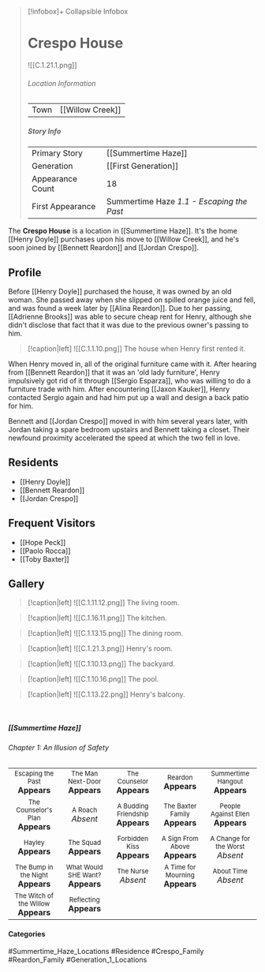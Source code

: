 > [!infobox]+ Collapsible Infobox
> # Crespo House
> ![[C.1.21.1.png]] 
> ###### Location Information
> |  |  | 
> | ---- | ---- | 
> | Town | [[Willow Creek]] | 
> 
> ##### Story Info
> |  |  | 
> | ---- | ---- | 
> | Primary Story | [[Summertime Haze]] | 
> | Generation | [[First Generation]]|
> | Appearance Count | 18 | 
> | First Appearance | Summertime Haze *1.1 - Escaping the Past*

The **Crespo House** is a location in [[Summertime Haze]]. It's the home [[Henry Doyle]] purchases upon his move to [[Willow Creek]], and he's soon joined by [[Bennett Reardon]] and [[Jordan Crespo]]. 

## Profile
Before [[Henry Doyle]] purchased the house, it was owned by an old woman. She passed away when she slipped on spilled orange juice and fell, and was found a week later by [[Alina Reardon]]. Due to her passing, [[Adrienne Brooks]] was able to secure cheap rent for Henry, although she didn't disclose that fact that it was due to the previous owner's passing to him.

> [!caption|left]
> ![[C.1.1.10.png]] 
> The house when Henry first rented it.

When Henry moved in, all of the original furniture came with it. After hearing from [[Bennett Reardon]] that it was an 'old lady furniture', Henry impulsively got rid of it through [[Sergio Esparza]], who was willing to do a furniture trade with him. After encountering [[Jaxon Kauker]], Henry contacted Sergio again and had him put up a wall and design a back patio for him.

Bennett and [[Jordan Crespo]] moved in with him several years later, with Jordan taking a spare bedroom upstairs and Bennett taking a closet. Their newfound proximity accelerated the speed at which the two fell in love.

## Residents
- [[Henry Doyle]]
- [[Bennett Reardon]]
- [[Jordan Crespo]]

## Frequent Visitors
- [[Hope Peck]]
- [[Paolo Rocca]]
- [[Toby Baxter]]

## Gallery
> [!caption|left]
> ![[C.1.11.12.png]] 
> The living room.

> [!caption|left]
> ![[C.1.16.11.png]] 
> The kitchen.

> [!caption|left]
> ![[C.1.13.15.png]] 
> The dining room.

> [!caption|left]
> ![[C.1.21.3.png]] 
> Henry's room.

> [!caption|left]
> ![[C.1.10.13.png]] 
> The backyard.

> [!caption|left]
> ![[C.1.10.16.png]] 
> The pool.

> [!caption|left]
> ![[C.1.13.22.png]] 
> Henry's balcony.

<br style="clear:both; margin: 0; padding: 0" />

##### [[Summertime Haze]]
###### Chapter 1: An Illusion of Safety
|                                                                       |     |     |     |     |
| --------------------------------------------------------------------- | --- | --- | --- | --- |
| <center><font size=2>Escaping the Past<br><font size=3>**Appears**  | <center><font size=2>The Man Next-Door<br><font size=3>**Appears** | <center><font size=2>The Counselor<br><font size=3>**Appears** | <center><font size=2>Reardon<br><font size=3>**Appears** | <center><font size=2>Summertime Hangout<br><font size=3>**Appears** |
| <center><font size=2>The Counselor's Plan<br><font size=3>**Appears** | <center><font size=2>A Roach<br><font size=3>*Absent* | <center><font size=2>A Budding Friendship<br><font size=3>**Appears** | <center><font size=2>The Baxter Family<br><font size=3>**Appears** | <center><font size=2>People Against Ellen<br><font size=3>**Appears** |
| <center><font size=2>Hayley<br><font size=3>**Appears**  | <center><font size=2>The Squad<br><font size=3>**Appears** | <center><font size=2>Forbidden Kiss<br><font size=3>**Appears** | <center><font size=2>A Sign From Above<br><font size=3>**Appears** | <center><font size=2>A Change for the Worst<br><font size=3>*Absent* |
| <center><font size=2>The Bump in the Night<br><font size=3>**Appears**   | <center><font size=2>What Would SHE Want?<br><font size=3>**Appears** | <center><font size=2>The Nurse<br><font size=3>*Absent* | <center><font size=2>A Time for Mourning<br><font size=3>**Appears**| <center><font size=2>About Time<br><font size=3>*Absent* |
| <center><font size=2>The Witch of the Willow<br><font size=3>**Appears**  | <center><font size=2>Reflecting<br><font size=3>**Appears** |

#### Categories
#Summertime_Haze_Locations #Residence #Crespo_Family #Reardon_Family  #Generation_1_Locations